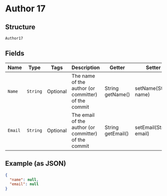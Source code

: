 
# Author 17

## Structure

`Author17`

## Fields

| Name | Type | Tags | Description | Getter | Setter |
|  --- | --- | --- | --- | --- | --- |
| `Name` | `String` | Optional | The name of the author (or committer) of the commit | String getName() | setName(String name) |
| `Email` | `String` | Optional | The email of the author (or committer) of the commit | String getEmail() | setEmail(String email) |

## Example (as JSON)

```json
{
  "name": null,
  "email": null
}
```

